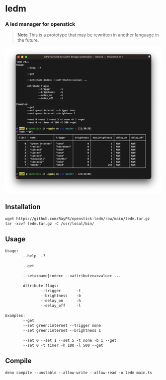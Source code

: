 # ledm
### A led manager for openstick
> **Note**
> This is a prototype that may be rewritten in another language in the future.

![screenshot](Screenshot%202023-04-24%20at%2021.31.45@2x.png)

## Installation
```
wget https://github.com/RayPS/openstick-ledm/raw/main/ledm.tar.gz
tar -xzvf ledm.tar.gz -C /usr/local/bin/
```
## Usage
```
Usage:
        --help  -?

        --get

        --set=<name|index> --<attribute>=<value> ...

        Attribute flags:
                --trigger       -t
                --brightness    -b
                --delay_on      -h
                --delay_off     -l

Examples:
        --get
        --set green:internet --trigger none
        --set green:internet --brightness 1

        --set 0 --set 1 --set 5 -t none -b 1 --get
        --set 0 -t timer -h 100 -l 500 --get
```
## Compile 
```
deno compile --unstable --allow-write --allow-read -o ledm main.ts
```